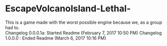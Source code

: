 # EscapeVolcanoIsland-Lethal-
This is a game made with the worst possible engine because we, as a group had to.  
Changelog 0.0.0.1a: Started Readme (February 7, 2017 10:50 PM)
Changelog 1.0.0.0 : Ended Readme (March 6, 2017 10:16 PM)

